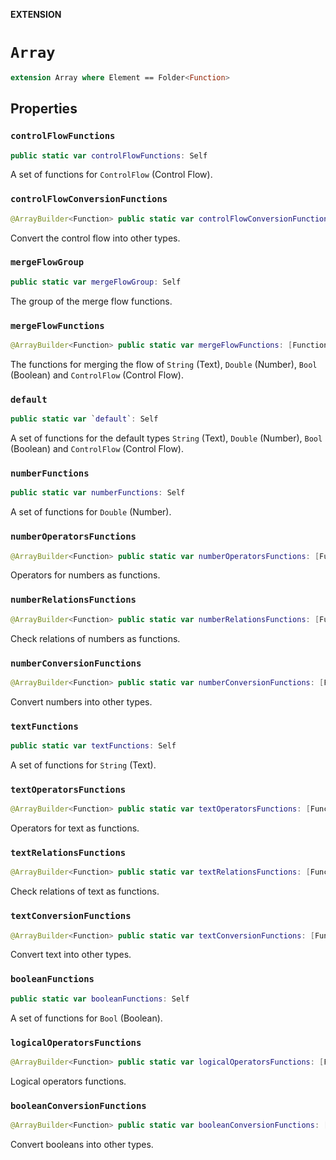**EXTENSION**

# `Array`
```swift
extension Array where Element == Folder<Function>
```

## Properties
### `controlFlowFunctions`

```swift
public static var controlFlowFunctions: Self
```

A set of functions for ``ControlFlow`` (Control Flow).

### `controlFlowConversionFunctions`

```swift
@ArrayBuilder<Function> public static var controlFlowConversionFunctions: [Function]
```

Convert the control flow into other types.

### `mergeFlowGroup`

```swift
public static var mergeFlowGroup: Self
```

The group of the merge flow functions.

### `mergeFlowFunctions`

```swift
@ArrayBuilder<Function> public static var mergeFlowFunctions: [Function]
```

The functions for merging the flow
of ``String`` (Text), ``Double`` (Number), ``Bool`` (Boolean) and ``ControlFlow`` (Control Flow).

### `default`

```swift
public static var `default`: Self
```

A set of functions for the default types ``String`` (Text), ``Double`` (Number), ``Bool`` (Boolean)
and ``ControlFlow`` (Control Flow).

### `numberFunctions`

```swift
public static var numberFunctions: Self
```

A set of functions for ``Double`` (Number).

### `numberOperatorsFunctions`

```swift
@ArrayBuilder<Function> public static var numberOperatorsFunctions: [Function]
```

Operators for numbers as functions.

### `numberRelationsFunctions`

```swift
@ArrayBuilder<Function> public static var numberRelationsFunctions: [Function]
```

Check relations of numbers as functions.

### `numberConversionFunctions`

```swift
@ArrayBuilder<Function> public static var numberConversionFunctions: [Function]
```

Convert numbers into other types.

### `textFunctions`

```swift
public static var textFunctions: Self
```

A set of functions for ``String`` (Text).

### `textOperatorsFunctions`

```swift
@ArrayBuilder<Function> public static var textOperatorsFunctions: [Function]
```

Operators for text as functions.

### `textRelationsFunctions`

```swift
@ArrayBuilder<Function> public static var textRelationsFunctions: [Function]
```

Check relations of text as functions.

### `textConversionFunctions`

```swift
@ArrayBuilder<Function> public static var textConversionFunctions: [Function]
```

Convert text into other types.

### `booleanFunctions`

```swift
public static var booleanFunctions: Self
```

A set of functions for ``Bool`` (Boolean).

### `logicalOperatorsFunctions`

```swift
@ArrayBuilder<Function> public static var logicalOperatorsFunctions: [Function]
```

Logical operators functions.

### `booleanConversionFunctions`

```swift
@ArrayBuilder<Function> public static var booleanConversionFunctions: [Function]
```

Convert booleans into other types.
